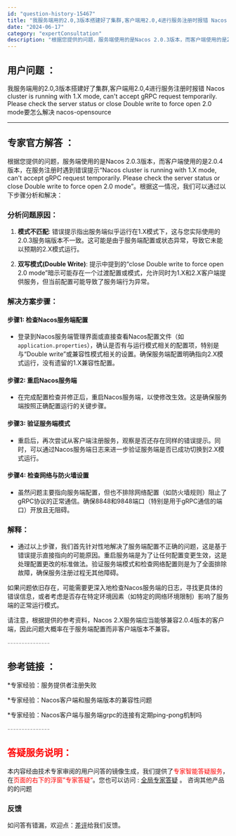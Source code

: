 ```yaml
---
id: "question-history-15467"
title: "我服务端用的2.0,3版本搭建好了集群,客户端用2.0,4进行服务注册时报错 Nacos cluster  nacos-opensource"
date: "2024-06-17"
category: "expertConsultation"
description: "根据您提供的问题，服务端使用的是Nacos 2.0.3版本，而客户端使用的是2.0.4版本，在服务注册时遇到错误提示“Nacos cluster is running with 1.X mode, can't accept gRPC request temporarily. Please check"
---
```


## 用户问题 ： 
 我服务端用的2.0,3版本搭建好了集群,客户端用2.0,4进行服务注册时报错 Nacos cluster is running with 1.X mode, can't accept gRPC request temporarily. Please check the server status or close Double write to force open 2.0 mode要怎么解决 nacos-opensource 

---------------
## 专家官方解答 ：

根据您提供的问题，服务端使用的是Nacos 2.0.3版本，而客户端使用的是2.0.4版本，在服务注册时遇到错误提示“Nacos cluster is running with 1.X mode, can't accept gRPC request temporarily. Please check the server status or close Double write to force open 2.0 mode”。根据这一情况，我们可以通过以下步骤分析和解决：

### 分析问题原因：

1. **模式不匹配**: 错误提示指出服务端似乎运行在1.X模式下，这与您实际使用的2.0.3服务端版本不一致。这可能是由于服务端配置或状态异常，导致它未能以预期的2.X模式运行。

2. **双写模式(Double Write)**: 提示中提到的“close Double write to force open 2.0 mode”暗示可能存在一个过渡配置或模式，允许同时为1.X和2.X客户端提供服务，但当前配置可能导致了服务端行为异常。

### 解决方案步骤：

#### 步骤1: 检查Nacos服务端配置
- 登录到Nacos服务端管理界面或直接查看Nacos配置文件（如`application.properties`），确认是否有与运行模式相关的配置项，特别是与“Double write”或兼容性模式相关的设置。确保服务端配置明确指向2.X模式运行，没有遗留的1.X兼容性配置。

#### 步骤2: 重启Nacos服务端
- 在完成配置检查并修正后，重启Nacos服务端，以使修改生效。这是确保服务端按照正确配置运行的关键步骤。

#### 步骤3: 验证服务端模式
- 重启后，再次尝试从客户端注册服务，观察是否还存在同样的错误提示。同时，可以通过Nacos服务端日志来进一步验证服务端是否已成功切换到2.X模式运行。

#### 步骤4: 检查网络与防火墙设置
- 虽然问题主要指向服务端配置，但也不排除网络配置（如防火墙规则）阻止了gRPC协议的正常通信。确保8848和9848端口（特别是用于gRPC通信的端口）开放且无阻碍。

### 解释：

- 通过以上步骤，我们首先针对性地解决了服务端配置不正确的问题，这是基于错误提示直接指向的可能原因。重启服务端是为了让任何配置变更生效，这是处理配置更改的标准做法。验证服务端模式和检查网络配置则是为了全面排除故障，确保服务注册过程无其他障碍。

如果问题依旧存在，可能需要更深入地检查Nacos服务端的日志，寻找更具体的错误信息，或者考虑是否存在特定环境因素（如特定的网络环境限制）影响了服务端的正常运行模式。

请注意，根据提供的参考资料，Nacos 2.X服务端应当能够兼容2.0.4版本的客户端，因此问题大概率在于服务端配置而非客户端版本不兼容。


<font color="#949494">---------------</font> 


## 参考链接 ：

*专家经验：服务提供者注册失败 
 
 *专家经验：Nacos客户端和服务端版本的兼容性问题 
 
 *专家经验：Nacos客户端与服务端grpc的连接有定期ping-pong机制吗 


 <font color="#949494">---------------</font> 
 


## <font color="#FF0000">答疑服务说明：</font> 

本内容经由技术专家审阅的用户问答的镜像生成，我们提供了<font color="#FF0000">专家智能答疑服务</font>，在<font color="#FF0000">页面的右下的浮窗”专家答疑“</font>。您也可以访问 : [全局专家答疑](https://opensource.alibaba.com/chatBot) 。 咨询其他产品的的问题

### 反馈
如问答有错漏，欢迎点：[差评](https://ai.nacos.io/user/feedbackByEnhancerGradePOJOID?enhancerGradePOJOId=15537)给我们反馈。
